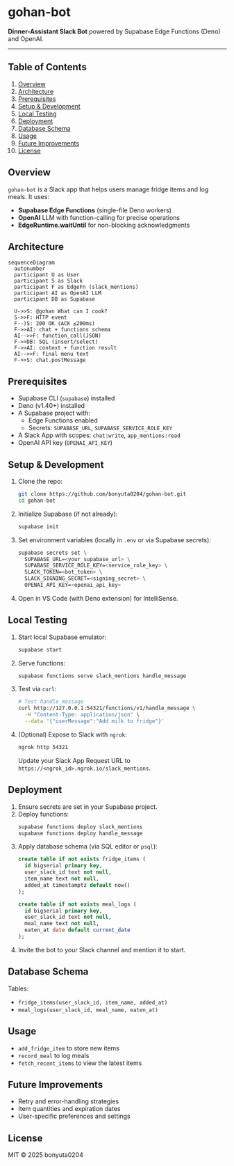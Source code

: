 # gohan-bot

**Dinner-Assistant Slack Bot** powered by Supabase Edge Functions (Deno) and OpenAI.

---

## Table of Contents
1. [Overview](#overview)
2. [Architecture](#architecture)
3. [Prerequisites](#prerequisites)
4. [Setup & Development](#setup--development)
5. [Local Testing](#local-testing)
6. [Deployment](#deployment)
7. [Database Schema](#database-schema)
8. [Usage](#usage)
9. [Future Improvements](#future-improvements)
10. [License](#license)

## Overview
`gohan-bot` is a Slack app that helps users manage fridge items and log meals. It uses:
- **Supabase Edge Functions** (single-file Deno workers)
- **OpenAI** LLM with function-calling for precise operations
- **EdgeRuntime.waitUntil** for non-blocking acknowledgments

## Architecture

```mermaid
sequenceDiagram
  autonumber
  participant U as User
  participant S as Slack
  participant F as EdgeFn (slack_mentions)
  participant AI as OpenAI LLM
  participant DB as Supabase

  U->>S: @gohan What can I cook?
  S->>F: HTTP event
  F--)S: 200 OK (ACK ≤200ms)
  F->>AI: chat + functions schema
  AI-->>F: function_call(JSON)
  F->>DB: SQL (insert/select)
  F->>AI: context + function result
  AI-->>F: final menu text
  F->>S: chat.postMessage
```

## Prerequisites
- Supabase CLI (`supabase`) installed
- Deno (v1.40+) installed
- A Supabase project with:
  - Edge Functions enabled
  - Secrets: `SUPABASE_URL`, `SUPABASE_SERVICE_ROLE_KEY`
- A Slack App with scopes: `chat:write`, `app_mentions:read`
- OpenAI API key (`OPENAI_API_KEY`)

## Setup & Development

1. Clone the repo:
   ```bash
   git clone https://github.com/bonyuta0204/gohan-bot.git
   cd gohan-bot
   ```
2. Initialize Supabase (if not already):
   ```bash
   supabase init
   ```
3. Set environment variables (locally in `.env` or via Supabase secrets):
   ```bash
   supabase secrets set \
     SUPABASE_URL=<your_supabase_url> \
     SUPABASE_SERVICE_ROLE_KEY=<service_role_key> \
     SLACK_TOKEN=<bot_token> \
     SLACK_SIGNING_SECRET=<signing_secret> \
     OPENAI_API_KEY=<openai_api_key>
   ```
4. Open in VS Code (with Deno extension) for IntelliSense.

## Local Testing

1. Start local Supabase emulator:
   ```bash
   supabase start
   ```
2. Serve functions:
   ```bash
   supabase functions serve slack_mentions handle_message
   ```
3. Test via `curl`:
   ```bash
   # Test handle_message
   curl http://127.0.0.1:54321/functions/v1/handle_message \
     -H "Content-Type: application/json" \
     --data '{"userMessage":"Add milk to fridge"}'
   ```
4. (Optional) Expose to Slack with `ngrok`:
   ```bash
   ngrok http 54321
   ```
   Update your Slack App Request URL to `https://<ngrok_id>.ngrok.io/slack_mentions`.

## Deployment

1. Ensure secrets are set in your Supabase project.
2. Deploy functions:
   ```bash
   supabase functions deploy slack_mentions
   supabase functions deploy handle_message
   ```
3. Apply database schema (via SQL editor or `psql`):
   ```sql
   create table if not exists fridge_items (
     id bigserial primary key,
     user_slack_id text not null,
     item_name text not null,
     added_at timestamptz default now()
   );

   create table if not exists meal_logs (
     id bigserial primary key,
     user_slack_id text not null,
     meal_name text not null,
     eaten_at date default current_date
   );
   ```
4. Invite the bot to your Slack channel and mention it to start.

## Database Schema

Tables:
- `fridge_items(user_slack_id, item_name, added_at)`
- `meal_logs(user_slack_id, meal_name, eaten_at)`

## Usage
- `add_fridge_item` to store new items
- `record_meal` to log meals
- `fetch_recent_items` to view the latest items

## Future Improvements
- Retry and error-handling strategies
- Item quantities and expiration dates
- User-specific preferences and settings

## License
MIT © 2025 bonyuta0204
